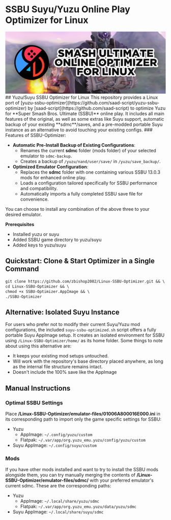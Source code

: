 # SSBU Suyu/Yuzu Online Play Optimizer for Linux 

<div align="center">
  <img src="https://raw.githubusercontent.com/zbishop2002/Linux-SSBU-Optimizer/refs/heads/main/media/Banner-Shortest.png" alt="Project Banner">
</div>
## Yuzu/Suyu SSBU Optimizer for Linux
This repository provides a Linux port of [yuzu-ssbu-optimizer](https://github.com/saad-script/yuzu-ssbu-optimizer) by [saad-script](https://github.com/saad-script) to optimize Yuzu for **Super Smash Bros. Ultimate (SSBU)** online play. It includes all main features of the original, as well as some extras like Suyu support, automatic backup of your existing **sdmc**/saves, and a pre-modded portable Suyu instance as an alternative to avoid touching your existing configs.
### Features of SSBU-Optimizer:

- **Automatic Pre-Install Backup of Existing Configurations**:
	- Renames the current **sdmc** folder (mods folder) of your selected emulator to `sdmc-backup`.
    - Creates a backup of `/yuzu/nand/user/save/` in `/yuzu/save_backup/`.
- **Optimized Emulator Configuration**:
	- Replaces the **sdmc** folder with one containing various SSBU 13.0.3 mods for enhanced online play.
    - Loads a configuration tailored specifically for SSBU performance and compatibility.
    - Automatically imports a fully completed SSBU save file for convenience.

You can choose to install any combination of the above three to your desired emulator.

**Prerequisites**
- Installed yuzu or suyu
- Added SSBU game directory to yuzu/suyu
- Added keys to yuzu/suyu

## Quickstart: Clone & Start Optimizer in a Single Command
```
git clone https://github.com/zbishop2002/Linux-SSBU-Optimizer.git && \
cd Linux-SSBU-Optimizer && \ 
chmod +x SSBU-Optimizer.AppImage && \
./SSBU-Optimizer  
```

## Alternative: Isolated Suyu Instance
For users who prefer not to modify their current Suyu/Yuzu mod configurations, the included `suyu-ssbu-optimized.sh` script offers a fully portable Suyu AppImage setup. It creates an isolated environment for SSBU using `/Linux-SSBU-Optimizer/home/` as its home folder. Some things to note about using this alternative are:

- It keeps your existing mod setups untouched.
- Will work with the repository's base directory placed anywhere, as long as the internal file structure remains intact.
- Doesn't include the 100% save like the AppImage

## Manual Instructions 

### Optimal SSBU Settings
Place **/Linux-SSBU-Optimizer/emulator-files/01006A800016E000.ini** in its corresponding path to import only the game specific settings for SSBU:
- Yuzu
  - AppImage: `~/.config/yuzu/custom`
  - Flatpak: `~/.var/app/org.yuzu_emu.yuzu/config/yuzu/custom`
- Suyu AppImage: `~/.config/suyu/custom`

### Mods
If you have other mods installed and want to try to install the SSBU mods alongside them, you can try manually merging the contents of **/Linux-SSBU-Optimizer/emulator-files/sdmc/** with your preferred emulator's current sdmc. These are the corresponding paths: 
- Yuzu
  - AppImage: `~/.local/share/yuzu/sdmc`
  - Flatpak: `~/.var/app/org.yuzu_emu.yuzu/data/yuzu/sdmc`
- Suyu AppImage: `~/.local/share/suyu/sdmc`

